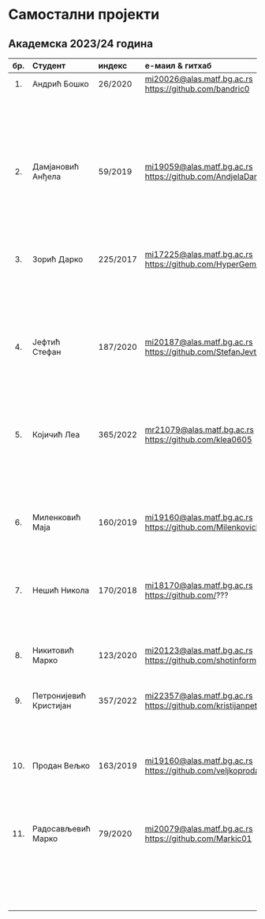 # Самостални пројекти


## Академска 2023/24 година

| бр.   | Студент | индекс |е-маил & гитхаб | Алгоритам | Проблем |
| :---: | :------ | :----- | :------------- | :-------- | :------ |
| 1.  | Андрић Бошко | 26/2020 | mi20026@alas.matf.bg.ac.rs https://github.com/bandric0 |  |  |
|  |  |  |  | Genetic Algorithm ? | Set Covering Problem ? |
|  |  |  |  | Simulated Aneling ? | Set Covering Problem ? |
| 2.  | Дамјановић Анђела | 59/2019 | mi19059@alas.matf.bg.ac.rs https://github.com/AndjelaDamnjanovic |  |  |
|  |  |  |  | Electromagnetism-like Metaheuristics  | Set Covering Problem |
|  |  |  |  | Integer Linear Programming  | Set Covering Problem |
| 3.  | Зорић Дарко | 225/2017 | mi17225@alas.matf.bg.ac.rs https://github.com/HyperGemini |  |  |
|  |  |  |  | Genetic Algorithm  | Dominating Set Problem ? |
|  |  |  |  | Genetic Algorithm  | Roman Domination Problem ? |
| 4.  | Јефтић Стефан | 187/2020 | mi20187@alas.matf.bg.ac.rs https://github.com/StefanJevtic63 |  |  |
|  |  |  |  | Variable Neighborhood Search | Vehicle Routing Problem |
|  |  |  |  | Genetic Algorithm | Vehicle Routing Problem |
| 5.  | Којичић Леа | 365/2022 | mr21079@alas.matf.bg.ac.rs https://github.com/klea0605 |  |  |
|  |  |  |  | Particle Swarm Optimization | Traveling Salesperson Problem |
|  |  |  |  | Integer Linear Programming | Traveling Salesperson Problem |
| 6.  | Миленковић Маја | 160/2019 | mi19160@alas.matf.bg.ac.rs https://github.com/MilenkovicMaja |  |  |
|  |  |  |  | Genetic Algorithm | Cutting Stock Problem |
|  |  |  |  | ? | ? |
| 7.  | Нешић Никола | 170/2018 | mi18170@alas.matf.bg.ac.rs https://github.com/??? |  |  |
|  |  |  |  | Hybrid of Genetic Algorithm and Particle Swarm Optimization | Himmelbalu Problem |
| 8.  | Никитовић Марко | 123/2020 | mi20123@alas.matf.bg.ac.rs https://github.com/shotinform |  |  |
|  |  |  |  | Genetic Programming | Symbolic Regression |
| 9.  | Петронијевић Кристијан | 357/2022 | mi22357@alas.matf.bg.ac.rs https://github.com/kristijanpetronijevic |  |  |
|  |  |  |  | Differential Evolution? | Problem from CEC 13 Benchmark |
| 10.  | Продан Вељко | 163/2019 | mi19160@alas.matf.bg.ac.rs  https://github.com/veljkoprodan |  |  |
|  |  |  |  | Simulated Aneeling | Cutting Stock Problem |
|  |  |  |  | ? | ? |
| 11.  | Радосављевић Марко | 79/2020 | mi20079@alas.matf.bg.ac.rs https://github.com/Markic01 |  |  |
|  |  |  |  | Variable Neighborhood Search | Minimum Multi Cut Problem |
|  |  |  |  | Genetic Algorithm | Minimum Multi Cut Problem |
